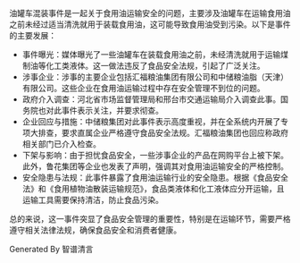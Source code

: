 油罐车混装事件是一起关于食用油运输安全的问题，主要涉及油罐车在运输食用油之前未经过适当清洗就用于装载食用油，这可能导致食用油受到污染。以下是事件的主要发展：

* 事件曝光：媒体曝光了一些油罐车在装载食用油之前，未经清洗就用于运输煤制油等化工类液体。这一做法违反了食品安全法规，引起了广泛关注。
* 涉事企业：涉事的主要企业包括汇福粮油集团有限公司和中储粮油脂（天津）有限公司。这些企业在食用油运输过程中存在安全管理不到位的问题。
* 政府介入调查：河北省市场监督管理局和邢台市交通运输局介入调查此事。国务院也对此事件表示关注，并要求彻查。
* 企业回应与措施：中储粮集团对此事件表示高度重视，并在全系统内开展了专项大排查，要求直属企业严格遵守食品安全法规。汇福粮油集团也回应称政府相关部门已介入检查。
* 下架与影响：由于担忧食品安全，一些涉事企业的产品在网购平台上被下架。此外，鲁花集团等企业也发表了声明，强调其对食用油运输安全的严格控制。
* 安全隐患与法规：此事件暴露了食用油运输行业的安全隐患。根据《食品安全法》和《食用植物油散装运输规范》，食品类液体和化工液体应分开运输，且运输工具需要保持清洁，防止食品污染。

总的来说，这一事件突显了食品安全管理的重要性，特别是在运输环节，需要严格遵守相关法律法规，确保食品安全和消费者健康。

Generated By 智谱清言